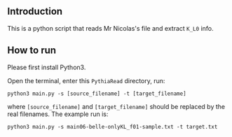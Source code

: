 ## Introduction
This is a python script that reads Mr Nicolas's file and extract `K_L0` info.

## How to run
Please first install Python3. 

Open the terminal, enter this `PythiaRead` directory, run:
```buildoutcfg
python3 main.py -s [source_filename] -t [target_filename]
```
where `[source_filename]` and `[target_filename]` should be replaced by the real filenames. The example run is:
```buildoutcfg
python3 main.py -s main06-belle-onlyKL_f01-sample.txt -t target.txt
```